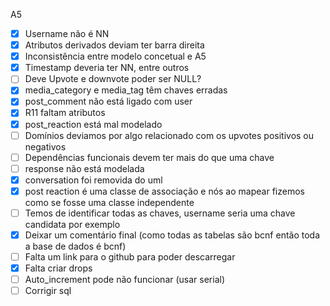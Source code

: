 A5

- [x] Username não é NN
- [x] Atributos derivados deviam ter barra direita
- [X] Inconsistência entre modelo concetual e A5
- [X] Timestamp deveria ter NN, entre outros
- [ ] Deve Upvote e downvote poder ser NULL?
- [X] media_category e media_tag têm chaves erradas
- [X] post_comment não está ligado com user
- [X] R11 faltam atributos
- [X] post_reaction está mal modelado
- [ ] Domínios deviamos por algo relacionado com os upvotes positivos ou negativos
- [ ] Dependências funcionais devem ter mais do que uma chave
- [ ] response não está modelada
- [X] conversation foi removida do uml
- [X] post reaction é uma classe de associação e nós ao mapear fizemos como se fosse uma classe independente
- [ ] Temos de identificar todas as chaves, username seria uma chave candidata por exemplo
- [X] Deixar um comentário final (como todas as tabelas são bcnf então toda a base de dados é bcnf)
- [ ] Falta um link para o github para poder descarregar
- [x] Falta criar drops
- [ ] Auto_increment pode não funcionar (usar serial)
- [ ] Corrigir sql
